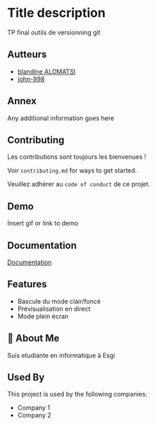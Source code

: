 
# Title description

TP final outils de versionning git



## Autteurs

- [blandine ALOMATSI](https://github.com/blandine-228)
- [john-998](https://github.com/john-998)


## Annex
Any additional information goes here


## Contributing

Les contributions sont toujours les bienvenues !

Voir `contributing.md` for ways to get started.

Veuillez adhérer au  `code of conduct` de ce projet.


## Demo

Insert gif or link to demo


## Documentation

[Documentation](https://linktodocumentation)


## Features

- Bascule du mode clair/foncé
- Prévisualisation en direct
- Mode plein écran



## 🚀 About Me
Suis etudiante en informatique à Esgi


## Used By

This project is used by the following companies:

- Company 1
- Company 2

